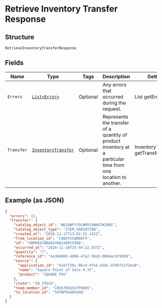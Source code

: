 
# Retrieve Inventory Transfer Response

## Structure

`RetrieveInventoryTransferResponse`

## Fields

| Name | Type | Tags | Description | Getter |
|  --- | --- | --- | --- | --- |
| `Errors` | [`List<Error>`](/doc/models/error.md) | Optional | Any errors that occurred during the request. | List<Error> getErrors() |
| `Transfer` | [`InventoryTransfer`](/doc/models/inventory-transfer.md) | Optional | Represents the transfer of a quantity of product inventory at a<br>particular time from one location to another. | InventoryTransfer getTransfer() |

## Example (as JSON)

```json
{
  "errors": [],
  "transfer": {
    "catalog_object_id": "W62UWFY35CWMYGVWK6TWJDNI",
    "catalog_object_type": "ITEM_VARIATION",
    "created_at": "2016-11-17T13:02:15.142Z",
    "from_location_id": "C6W5YS5QM06F5",
    "id": "UDMOEO78BG6GYWA2XDRYX3KB",
    "occurred_at": "2016-11-16T25:44:22.837Z",
    "quantity": "7",
    "reference_id": "4a366069-4096-47a2-99a5-0084ac879509",
    "source": {
      "application_id": "416ff29c-86c4-4feb-b58c-9705f21f3ea0",
      "name": "Square Point of Sale 4.37",
      "product": "SQUARE_POS"
    },
    "state": "IN_STOCK",
    "team_member_id": "LRK57NSQ5X7PUD05",
    "to_location_id": "59TNP9SA8VGDA"
  }
}
```

